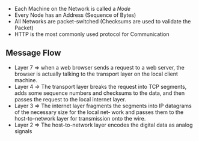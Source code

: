 - Each Machine on the Network is called a *Node*
- Every Node has an Address (Sequence of Bytes)
- All Networks are packet-switched (Checksums are used to validate the Packet)
- HTTP is the most commonly used protocol for Communication
## Message Flow

- Layer 7 => when a web browser sends a request to a web server, the browser is actually talking to the transport layer on the local client machine.  
- Layer 4 => The transport layer breaks the request into TCP segments, adds some sequence numbers and checksums to the data, and then passes the request to the local internet layer. 
- Layer 3 => The internet layer fragments the segments into IP datagrams of the necessary size for the local net‐ work and passes them to the host-to-network layer for transmission onto the wire. 
- Layer 2 => The host-to-network layer encodes the digital data as analog signals